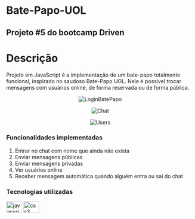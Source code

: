 # Bate-Papo-UOL

## Projeto #5 do bootcamp Driven 
# Descrição

Projeto em JavaScript é a implementação de um bate-papo totalmente funcional, inspirado no saudoso Bate-Papo UOL. 
Nele é possível trocar mensagens com usuários online, de forma reservada ou de forma pública. 

<div align="center" >
  
![LoginBatePapo](https://github.com/kassiaschipper/Bate-Papo-UOL/assets/78599273/272655ec-d282-405d-b175-98dea283a8fb)
  
![Chat](https://github.com/kassiaschipper/Bate-Papo-UOL/assets/78599273/98fa26b9-e121-44a5-895f-5d5fd1818695)
  
![Users](https://github.com/kassiaschipper/Bate-Papo-UOL/assets/78599273/701b0ee3-5639-4abb-8934-e0eb5c94f7fd)
  
</div>

### Funcionalidades implementadas
1. Entrar no chat com nome que ainda não exista
2. Enviar mensagens públicas
3. Enviar mensagens privadas
4. Ver usuários online
5. Receber mensagem automática quando alguém entra ou sai do chat 

### Tecnologias utilizadas
<div align="left">
   <img src="https://cdn.jsdelivr.net/gh/devicons/devicon/icons/javascript/javascript-original.svg" height="30" width="42" alt="javascript logo"  />
  <img src="https://cdn.jsdelivr.net/gh/devicons/devicon/icons/css3/css3-original.svg" height="30" width="42" alt="css3 logo"  />
 </div>


